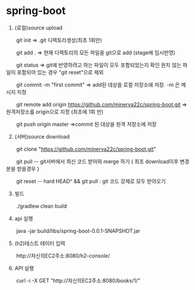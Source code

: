# spring-boot

1. (로컬)source upload

　　git init                                     =>  .git 디렉토리생성(최초 1회만)

　　git add .                                     => 현재 디렉토리의 모든 파일을 git으로 add (stage에 임시반영)
  
　　git status                                    => git에 반영하려고 하는 파일이 모두 포함되었는지 확인
                                                         원치 않는 파일이 포함되어 있는 경우 "git reset"으로 제외
                                                         
　　git commit -m "first commit"                                         => add된 대상을 로컬 저장소에 저장. -m 은 메시지 지정
  
　　git remote add origin https://github.com/minerva22c/spring-boot.git  => 원격저장소를 origin으로 지정 (최초에 1회 만)
  
　　git push origin master                                               =>commit 된 대상을 원격 저장소에 저장
  
  

2. (서버)source download

　　git clone "https://github.com/minerva22c/spring-boot.git"
  
　　git pull -- git서버에서 최신 코드 받아와 merge 하기 ( 최초 download이후 변경분을 받을경우 )
  
　　git reset -- hard HEAD^ && git pull : git 코드 강제로 모두 받아오기



3. 빌드

　　./gradlew clean build



4. api 실행

　　java -jar build/libs/spring-boot-0.0.1-SNAPSHOT.jar



5. (h2)테스트 테이터 입력

　　http://자신의EC2주소:8080/h2-console/


6. API 실행

　　curl -i -X GET "http://자신의EC2주소:8080/books/1/"
